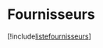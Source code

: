 # Fournisseurs

[!include[listefournisseurs](fournisseurs.listefournisseurs.autogen.md)]












